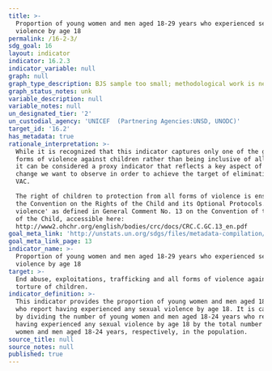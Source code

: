 ```yaml
---
title: >-
  Proportion of young women and men aged 18-29 years who experienced sexual
  violence by age 18
permalink: /16-2-3/
sdg_goal: 16
layout: indicator
indicator: 16.2.3
indicator_variable: null
graph: null
graph_type_description: BJS sample too small; methodological work is needed
graph_status_notes: unk
variable_description: null
variable_notes: null
un_designated_tier: '2'
un_custodial_agency: 'UNICEF  (Partnering Agencies:UNSD, UNODC)'
target_id: '16.2'
has_metadata: true
rationale_interpretation: >-
  While it is recognized that this indicator captures only one of the gravest
  forms of violence against children rather than being inclusive of all forms,
  it can be considered a proxy indicator that reflects a key aspect of the
  change we want to observe in order to achieve the target of elimination of
  VAC. 

  The right of children to protection from all forms of violence is enshrined in
  the Convention on the Rights of the Child and its Optional Protocols. 'Sexual
  violence' as defined in General Comment No. 13 on the Convention of the Rights
  of the Child, accessible here:
  http://www2.ohchr.org/english/bodies/crc/docs/CRC.C.GC.13_en.pdf
goal_meta_link: 'http://unstats.un.org/sdgs/files/metadata-compilation/Metadata-Goal-16.pdf'
goal_meta_link_page: 13
indicator_name: >-
  Proportion of young women and men aged 18-29 years who experienced sexual
  violence by age 18
target: >-
  End abuse, exploitations, trafficking and all forms of violence against and
  torture of children.
indicator_definition: >-
  This indicator provides the proportion of young women and men aged 18-24 years
  who report having experienced any sexual violence by age 18. It is calculated
  by dividing the number of young women and men aged 18-24 years who report
  having experienced any sexual violence by age 18 by the total number of young
  women and men aged 18-24 years, respectively, in the population.
source_title: null
source_notes: null
published: true
---
```

